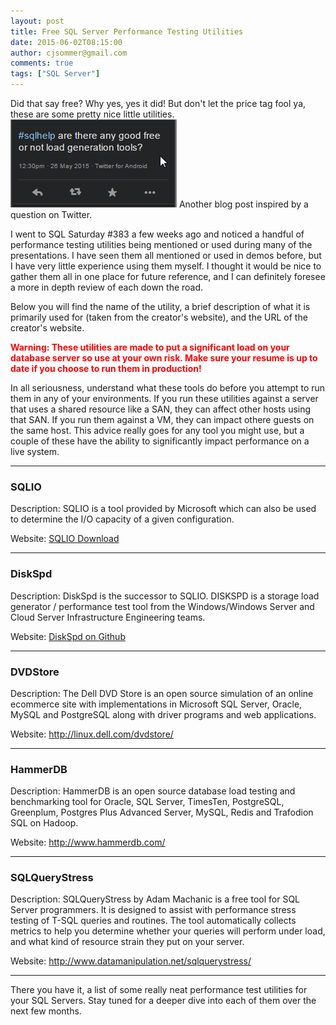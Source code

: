 ```yaml
---
layout: post
title: Free SQL Server Performance Testing Utilities
date: 2015-06-02T08:15:00
author: cjsommer@gmail.com
comments: true
tags: ["SQL Server"]
---
```

Did that say free? Why yes, yes it did! But don't let the price tag fool ya, these are some pretty nice little utilities.
<a href="/img/2015/05/free-tools-tweet.jpg"><img class="alignright size-full wp-image-644" src="/img/2015/05/free-tools-tweet.jpg" alt="free-tools-tweet" width="266" height="141" /></a>
Another blog post inspired by a question on Twitter.

I went to SQL Saturday #383 a few weeks ago and noticed a handful of performance testing utilities being mentioned or used during many of the presentations. I have seen them all mentioned or used in demos before, but I have very little experience using them myself. I thought it would be nice to gather them all in one place for future reference, and I can definitely foresee a more in depth review of each down the road.

Below you will find the name of the utility, a brief description of what it is primarily used for (taken from the creator's website), and the URL of the creator's website.

<span style="color: #ff0000;"><strong>Warning: These utilities are made to put a significant load on your database server so use at your own risk. Make sure your resume is up to date if you choose to run them in production!</strong></span>

In all seriousness, understand what these tools do before you attempt to run them in any of your environments. If you run these utilities against a server that uses a shared resource like a SAN, they can affect other hosts using that SAN. If you run them against a VM, they can impact othere guests on the same host. This advice really goes for any tool you might use, but a couple of these have the ability to significantly impact performance on a live system.
<hr />

<h3>SQLIO</h3>
Description: SQLIO is a tool provided by Microsoft which can also be used to determine the I/O capacity of a given configuration.

Website: <a href="http://www.microsoft.com/en-us/download/details.aspx?id=20163" target="_blank">SQLIO Download</a>

<hr />

<h3>DiskSpd</h3>
Description: DiskSpd is the successor to SQLIO. DISKSPD is a storage load generator / performance test tool from the Windows/Windows Server and Cloud Server Infrastructure Engineering teams.

Website: <a href="https://github.com/microsoft/diskspd" target="_blank">DiskSpd on Github</a>

<hr />

<h3>DVDStore</h3>
Description: The Dell DVD Store is an open source simulation of an online ecommerce site with implementations in Microsoft SQL Server, Oracle, MySQL and PostgreSQL along with driver programs and web applications.

Website: <a href="http://linux.dell.com/dvdstore/" target="_blank">http://linux.dell.com/dvdstore/</a>

<hr />

<h3>HammerDB</h3>
Description: HammerDB is an open source database load testing and benchmarking tool for Oracle, SQL Server, TimesTen, PostgreSQL, Greenplum, Postgres Plus Advanced Server, MySQL, Redis and Trafodion SQL on Hadoop.

Website: <a href="http://www.hammerdb.com/" target="_blank">http://www.hammerdb.com/</a>

<hr />

<h3>SQLQueryStress</h3>
Description: SQLQueryStress by Adam Machanic is a free tool for SQL Server programmers. It is designed to assist with performance stress testing of T-SQL queries and routines. The tool automatically collects metrics to help you determine whether your queries will perform under load, and what kind of resource strain they put on your server.

Website: <a href="http://www.datamanipulation.net/sqlquerystress/" target="_blank">http://www.datamanipulation.net/sqlquerystress/</a>

<hr />

There you have it, a list of some really neat performance test utilities for your SQL Servers. Stay tuned for a deeper dive into each of them over the next few months.
